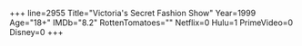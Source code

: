 +++
line=2955
Title="Victoria's Secret Fashion Show"
Year=1999
Age="18+"
IMDb="8.2"
RottenTomatoes=""
Netflix=0
Hulu=1
PrimeVideo=0
Disney=0
+++

